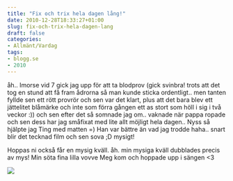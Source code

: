 ```yaml
---
title: "Fix och trix hela dagen lång!"
date: 2010-12-28T18:33:27+01:00
slug: fix-och-trix-hela-dagen-lang
draft: false
categories:
- Allmänt/Vardag
tags:
- blogg.se
- 2010
---
```

åh.. Imorse vid 7 gick jag upp för att ta blodprov (gick svinbra! trots att det tog en stund att få fram ådrorna så man kunde sticka ordentligt.. men tanten fyllde sen ett rött provrör och sen var det klart, plus att det bara blev ett jättelitet blåmärke och inte som förra gången ett as stort som höll i sig i två veckor :)) och sen efter det så somnade jag om.. vaknade när pappa ropade och sen dess har jag småfixat med lite allt möjligt hela dagen.. Nyss så hjälpte jag Ting med matten =) Han var bättre än vad jag trodde haha.. snart blir det tecknad film och sen sova ;D mysigt!  
  
Hoppas ni också får en mysig kväll. åh. min mysiga kväll dubblades precis av mys! Min söta fina lilla vovve Meg kom och hoppade upp i sängen <3  
  
  
![](/assets/images/blogg.se/stalillameg_123915969.jpg)
